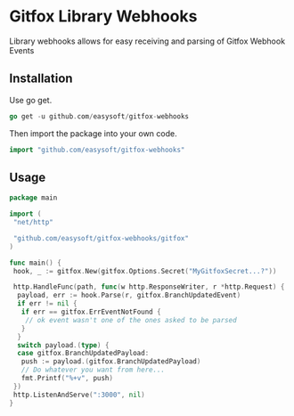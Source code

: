 # Gitfox Library Webhooks

Library webhooks allows for easy receiving and parsing of Gitfox Webhook Events

## Installation

Use go get.

```go
go get -u github.com/easysoft/gitfox-webhooks
```

Then import the package into your own code.

```go
import "github.com/easysoft/gitfox-webhooks"
```

## Usage

```go
package main

import (
 "net/http"

 "github.com/easysoft/gitfox-webhooks/gitfox"
)

func main() {
 hook, _ := gitfox.New(gitfox.Options.Secret("MyGitfoxSecret...?"))

 http.HandleFunc(path, func(w http.ResponseWriter, r *http.Request) {
  payload, err := hook.Parse(r, gitfox.BranchUpdatedEvent)
  if err != nil {
   if err == gitfox.ErrEventNotFound {
    // ok event wasn't one of the ones asked to be parsed
   }
  }
  switch payload.(type) {
  case gitfox.BranchUpdatedPayload:
   push := payload.(gitfox.BranchUpdatedPayload)
   // Do whatever you want from here...
   fmt.Printf("%+v", push)
 })
 http.ListenAndServe(":3000", nil)
}
```
